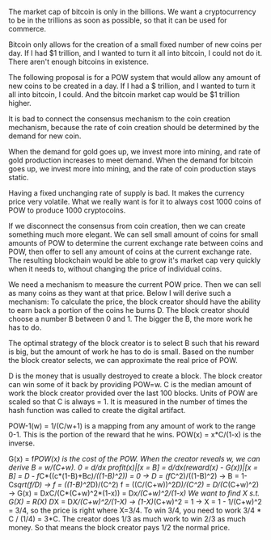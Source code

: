 The market cap of bitcoin is only in the billions. We want a cryptocurrency to be in the trillions as soon as possible, so that it can be used for commerce. 

Bitcoin only allows for the creation of a small fixed number of new coins per day. If I had $1 trillion, and I wanted to turn it all into bitcoin, I could not do it. There aren't enough bitcoins in existence.

The following proposal is for a POW system that would allow any amount of new coins to be created in a day. If I had a $ trillion, and I wanted to turn it all into bitcoin, I could. And the bitcoin market cap would be $1 trillion higher.

It is bad to connect the consensus mechanism to the coin creation mechanism, because the rate of coin creation should be determined by the demand for new coin.

When the demand for gold goes up, we invest more into mining, and rate of gold production increases to meet demand.
When the demand for bitcoin goes up, we invest more into mining, and the rate of coin production stays static.

Having a fixed unchanging rate of supply is bad. It makes the currency price very volatile.
What we really want is for it to always cost 1000 coins of POW to produce 1000 cryptocoins.

If we disconnect the consensus from coin creation, then we can create something much more elegant. We can sell small amount of coins for small amounts of POW to determine the current exchange rate between coins and POW, then offer to sell any amount of coins at the current exchange rate. The resulting blockchain would be able to grow it's market cap very quickly when it needs to, without changing the price of individual coins.

We need a mechanism to measure the current POW price. Then we can sell as many coins as they want at that price.
Below I will derive such a mechanism:
To calculate the price, the block creator should have the ability to earn back a portion of the coins he burns D.
The block creator should choose a number B between 0 and 1. The bigger the B, the more work he has to do.

The optimal strategy of the block creator is to select B such that his reward is big, but the amount of work he has to do is small. Based on the number the block creator selects, we can approximate the real price of POW.

D is the money that is usually destroyed to create a block. The block creator can win some of it back by providing POW=w.
C is the median amount of work the block creator provided over the last 100 blocks. Units of POW are scaled so that C is always = 1. It is measured in the number of times the hash function was called to create the digital artifact. 

POW-1(w) = 1/(C/w+1) is a mapping from any amount of work to the range 0-1. This is the portion of the reward that he wins.
POW(x) = x*C/(1-x) is the inverse.

G(x) = f*POW(x) is the cost of the POW. 
When the creator reveals w, we can derive B = w/(C+w).
0 = d/dx profit(x)|[x = B] = d/dx(reward(x) - G(x))|[x = B] = D - f*C*((c*(1-B)+B*c)/((1-B)^2)) = 0
-> D = (f*C^2)/((1-B)^2) -> B = 1-C*sqrt(f/D) -> f = ((1-B)^2*D)/(C^2)
f = ((C/(C+w))^2*D)/(C^2) = D/(C*(C+w)^2)
-> G(x) = D*x*C/(C*(C+w)^2*(1-x)) = D*x/(C+w)^2/(1-x)
We want to find X s.t. G(X) = R(X)
D*X = D*X/(C+w)^2/(1-X) -> (1-X)*(C+w)^2 = 1
-> X = 1 - 1/(C+w)^2 = 3/4, 
so the price is right where X=3/4. To win 3/4, you need to work 3/4 * C / (1/4) = 3*C.
The creator does 1/3 as much work to win 2/3 as much money. So that means the block creator pays 1/2 the normal price.